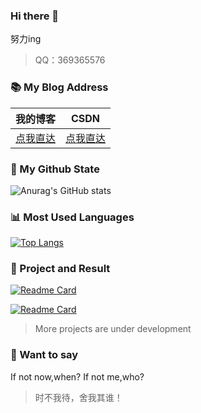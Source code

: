 ### Hi there 👋

<!--
**hnistzdk/hnistzdk** is a ✨ _special_ ✨ repository because its `README.md` (this file) appears on your GitHub profile.

Here are some ideas to get you started:

- 🔭 I’m currently working on ...
- 🌱 I’m currently learning ...
- 👯 I’m looking to collaborate on ...
- 🤔 I’m looking for help with ...
- 💬 Ask me about ...
- 📫 How to reach me: ...
- 😄 Pronouns: ...
- ⚡ Fun fact: ...
-->
<!-- [![Anurag's GitHub stats](https://github-readme-stats.vercel.app/api?username=hnistzdk)](https://github.com/anuraghazra/github-readme-stats) -->
努力ing

> QQ：369365576

### 📚 My Blog Address
| 我的博客                                                | CSDN                                          |
| --------------------------------------------------- | --------------------------------------------- |
| [点我直达](http://116.62.126.207:8090/user/toIndex) | [点我直达](https://blog.csdn.net/fengzhubuliuxue) |

### 🌈 My Github State
![Anurag's GitHub stats](https://github-readme-stats.vercel.app/api?username=hnistzdk&count_private=true)

### 📊 Most Used Languages
[![Top Langs](https://github-readme-stats.vercel.app/api/top-langs/?username=hnistzdk&hide=javascript,html,css,scss)](https://github.com/anuraghazra/github-readme-stats)

### 🎉 Project and Result
[![Readme Card](https://github-readme-stats.vercel.app/api/pin/?username=hnistzdk&repo=Cold-chain-food&show_owner=true)](https://github.com/hnistzdk/Cold-chain-food)

[![Readme Card](https://github-readme-stats.vercel.app/api/pin/?username=hnistzdk&repo=MyBlog&show_owner=true)](https://github.com/hnistzdk/MyBlog)


> More projects are under development

### 💬 Want to say

If not now,when? If not me,who?

> 时不我待，舍我其谁！

